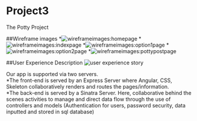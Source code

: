 # Project3
The Potty Project

##Wireframe images
*![wireframeimages:homepage](/Project3/pottycheckwireframe/homepage.jpg)
*![wireframeimages:indexpage](/Project3/pottycheckwireframe/indexpage.jpg)
*![wireframeimages:option1page](/Project3/pottycheckwireframe/option1page.jpg)
*![wireframeimages:option2page](/Project3/pottycheckwireframe/option2page.jpg)
*![wireframeimages:pottypostpage](/Project3/pottycheckwireframe/pottypostpage.jpg)

##User Experience Description
![user experience story](/Project3/User-Experience-for-Potty-Check)

Our app is supported via two servers.  
*The front-end is served by an Express Server where Angular, CSS, Skeleton collaboratively renders and routes the pages/information.  
*The back-end is served by a Sinatra Server.  Here, collaborative behind the scenes activities to manage and direct data flow through the use of controllers and models (Authentication for users, password security, data inputted and stored in sql database)

